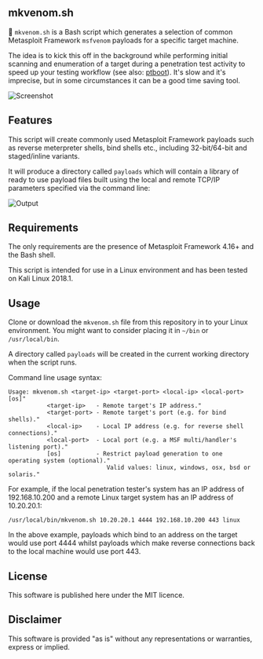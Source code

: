 ## mkvenom.sh

:snake: `mkvenom.sh` is a Bash script which generates a selection of common Metasploit Framework `msfvenom` payloads for a specific target machine.

The idea is to kick this off in the background while performing initial scanning and enumeration of a target during a penetration test activity to speed up your testing workflow (see also: [ptboot](https://github.com/phraxoid/ptboot)). It's slow and it's imprecise, but in some circumstances it can be a good time saving tool.

![Screenshot](https://user-images.githubusercontent.com/29228695/36505369-2e74c050-174b-11e8-9d85-0f229dbf6e96.PNG)

## Features

This script will create commonly used Metasploit Framework payloads such as reverse meterpreter shells, bind shells etc., including 32-bit/64-bit and staged/inline variants.

It will produce a directory called `payloads` which will contain a library of ready to use payload files built using the local and remote TCP/IP parameters specified via the command line:

![Output](https://user-images.githubusercontent.com/29228695/36505371-2f76c39a-174b-11e8-88ab-4737e413091e.PNG)

## Requirements

The only requirements are the presence of Metasploit Framework 4.16+ and the Bash shell.

This script is intended for use in a Linux environment and has been tested on Kali Linux 2018.1. 

## Usage

Clone or download the `mkvenom.sh` file from this repository in to your Linux environment. You might want to consider placing it in `~/bin` or `/usr/local/bin`.

A directory called `payloads` will be created in the current working directory when the script runs.

Command line usage syntax:

```
Usage: mkvenom.sh <target-ip> <target-port> <local-ip> <local-port> [os]"
           <target-ip>   - Remote target's IP address."
           <target-port> - Remote target's port (e.g. for bind shells)."
           <local-ip>    - Local IP address (e.g. for reverse shell connections)."
           <local-port>  - Local port (e.g. a MSF multi/handler's listening port)."
           [os]          - Restrict payload generation to one operating system (optional)."
                            Valid values: linux, windows, osx, bsd or solaris."
```

For example, if the local penetration tester's system has an IP address of 192.168.10.200 and a remote Linux target system has an IP address of 10.20.20.1:

`/usr/local/bin/mkvenom.sh 10.20.20.1 4444 192.168.10.200 443 linux`

In the above example, payloads which bind to an address on the target would use port 4444 whilst payloads which make reverse connections back to the local machine would use port 443.

## License

This software is published here under the MIT licence.

## Disclaimer

This software is provided "as is" without any representations or warranties, express or implied.
